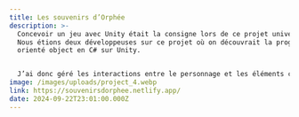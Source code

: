 ```yaml
---
title: Les souvenirs d’Orphée
description: >-
  Concevoir un jeu avec Unity était la consigne lors de ce projet universitaire.
  Nous étions deux développeuses sur ce projet où on découvrait la programmation
  orienté object en C# sur Unity.


  J’ai donc géré les interactions entre le personnage et les éléments collectables dans le jeu. J’ai eu à gérer l’ajout d’objet dans l’inventaire et les conditions pour ajouter une vie.
image: /images/uploads/project_4.webp
link: https://souvenirsdorphee.netlify.app/
date: 2024-09-22T23:01:00.000Z
---
```

